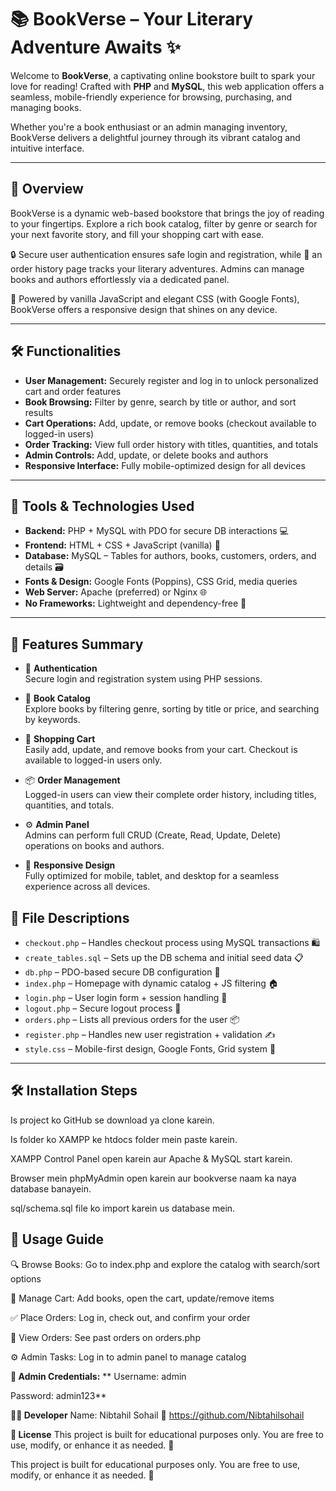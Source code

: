 # 📚 BookVerse – Your Literary Adventure Awaits ✨

Welcome to **BookVerse**, a captivating online bookstore built to spark your love for reading! Crafted with **PHP** and **MySQL**, this web application offers a seamless, mobile-friendly experience for browsing, purchasing, and managing books.

Whether you're a book enthusiast or an admin managing inventory, BookVerse delivers a delightful journey through its vibrant catalog and intuitive interface.

---

## 🌟 Overview

BookVerse is a dynamic web-based bookstore that brings the joy of reading to your fingertips. Explore a rich book catalog, filter by genre or search for your next favorite story, and fill your shopping cart with ease.

🔒 Secure user authentication ensures safe login and registration, while 📜 an order history page tracks your literary adventures. Admins can manage books and authors effortlessly via a dedicated panel.

📱 Powered by vanilla JavaScript and elegant CSS (with Google Fonts), BookVerse offers a responsive design that shines on any device.

---

## 🛠️ Functionalities

- **User Management:** Securely register and log in to unlock personalized cart and order features  
- **Book Browsing:** Filter by genre, search by title or author, and sort results  
- **Cart Operations:** Add, update, or remove books (checkout available to logged-in users)  
- **Order Tracking:** View full order history with titles, quantities, and totals  
- **Admin Controls:** Add, update, or delete books and authors  
- **Responsive Interface:** Fully mobile-optimized design for all devices  

---

## 🧰 Tools & Technologies Used

- **Backend:** PHP + MySQL with PDO for secure DB interactions 💻  
- **Frontend:** HTML + CSS + JavaScript (vanilla) 🎨  
- **Database:** MySQL – Tables for authors, books, customers, orders, and details 🗃️  
- **Fonts & Design:** Google Fonts (Poppins), CSS Grid, media queries  
- **Web Server:** Apache (preferred) or Nginx 🌐  
- **No Frameworks:** Lightweight and dependency-free 🚀  

---
## 🌈 Features Summary

- 🔐 **Authentication**  
  Secure login and registration system using PHP sessions.

- 📖 **Book Catalog**  
  Explore books by filtering genre, sorting by title or price, and searching by keywords.

- 🛒 **Shopping Cart**  
  Easily add, update, and remove books from your cart. Checkout is available to logged-in users only.

- 📦 **Order Management**  
  Logged-in users can view their complete order history, including titles, quantities, and totals.

- ⚙️ **Admin Panel**  
  Admins can perform full CRUD (Create, Read, Update, Delete) operations on books and authors.

- 📱 **Responsive Design**  
  Fully optimized for mobile, tablet, and desktop for a seamless experience across all devices.


## 📂 File Descriptions

- `checkout.php` – Handles checkout process using MySQL transactions 🛍️  
- `create_tables.sql` – Sets up the DB schema and initial seed data 📋  
- `db.php` – PDO-based secure DB configuration 🔗  
- `index.php` – Homepage with dynamic catalog + JS filtering 🏠  
- `login.php` – User login form + session handling 🔐  
- `logout.php` – Secure logout process 🚪  
- `orders.php` – Lists all previous orders for the user 📦  
- `register.php` – Handles new user registration + validation ✍️  
- `style.css` – Mobile-first design, Google Fonts, Grid system 🎨  

---

## 🛠️ Installation Steps

Is project ko GitHub se download ya clone karein.

Is folder ko XAMPP ke htdocs folder mein paste karein.

XAMPP Control Panel open karein aur Apache & MySQL start karein.

Browser mein phpMyAdmin open karein aur bookverse naam ka naya database banayein.

sql/schema.sql file ko import karein us database mein.

## **📖 Usage Guide**

🔍 Browse Books: Go to index.php and explore the catalog with search/sort options

🛒 Manage Cart: Add books, open the cart, update/remove items

✅ Place Orders: Log in, check out, and confirm your order

📜 View Orders: See past orders on orders.php

⚙️ Admin Tasks: Log in to admin panel to manage catalog

**🧪 Admin Credentials:**
**
Username: admin
 
Password: admin123**

**👨‍💻 Developer**
Name: Nibtahil Sohail
🔗 https://github.com/Nibtahilsohail

**📄 License**
This project is built for educational purposes only. You are free to use, modify, or enhance it as needed. 🌱


This project is built for educational purposes only. You are free to use, modify, or enhance it as needed. 🌱

